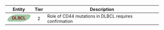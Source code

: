 |Entity|Tier|Description              |
|:----:|:----:|------------------------------|
|![DLBCL](images/icons/DLBCL_tier2.png) | 2 | Role of CD44 mutations in DLBCL requires confirmation|
